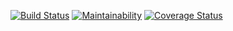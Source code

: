 [![Build Status](https://travis-ci.org/pitaz/fast-food-frontend.svg?branch=develop)](https://travis-ci.org/pitaz/fast-food-fast)
[![Maintainability](https://api.codeclimate.com/v1/badges/d4325c9cd7282c70c5e8/maintainability)](https://codeclimate.com/github/pitaz/fast-food-frontend/maintainability)
[![Coverage Status](https://coveralls.io/repos/github/pitaz/fast-food-frontend/badge.svg?branch=develop)](https://coveralls.io/github/pitaz/fast-food-frontend?branch=develop)
